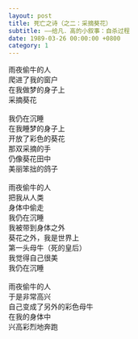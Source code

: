 ```yaml
---
layout: post
title: 死亡之诗（之二：采摘葵花）
subtitle: ——给凡．高的小叙事：自杀过程
date: 1989-03-26 00:00:00 +0800
category: 1
---
```


雨夜偷牛的人<br>
爬进了我的窗户<br>
在我做梦的身子上<br>
采摘葵花<br>
<br>
我仍在沉睡<br>
在我睡梦的身子上<br>
开放了彩色的葵花<br>
那双采摘的手<br>
仍像葵花田中<br>
美丽笨拙的鸽子<br>
<br>
雨夜偷牛的人<br>
把我从人类<br>
身体中偷走<br>
我仍在沉睡<br>
我被带到身体之外<br>
葵花之外，我是世界上<br>
第一头母牛（死的皇后）<br>
我觉得自己很美<br>
我仍在沉睡<br>
<br>
雨夜偷牛的人<br>
于是非常高兴<br>
自己变成了另外的彩色母牛<br>
在我的身体中<br>
兴高彩烈地奔跑